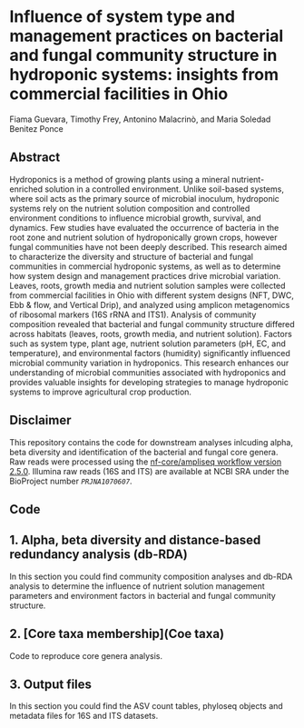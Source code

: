 # Influence of system type and management practices on bacterial and fungal community structure in hydroponic systems: insights from commercial facilities in Ohio
Fiama Guevara, Timothy Frey, Antonino Malacrinò, and Maria Soledad Benitez Ponce

## Abstract
Hydroponics is a method of growing plants using a mineral nutrient-enriched solution in a controlled environment. Unlike soil-based systems, where soil acts as the primary source of microbial inoculum, hydroponic systems rely on the nutrient solution composition and controlled environment conditions to influence microbial growth, survival, and dynamics. Few studies have  evaluated the occurrence of bacteria in the root zone and nutrient solution of hydroponically grown crops, however fungal communities have not been deeply described. This research aimed to characterize the diversity and structure of bacterial and fungal communities in commercial hydroponic systems, as well as to determine how system design and management practices drive microbial variation. Leaves, roots, growth media and nutrient solution samples were collected from commercial facilities in Ohio with different system designs (NFT, DWC, Ebb & flow, and Vertical Drip), and analyzed using amplicon metagenomics of ribosomal markers (16S rRNA and ITS1). Analysis of community composition revealed that bacterial and fungal community structure differed across habitats (leaves, roots, growth media, and nutrient solution). Factors such as system type, plant age, nutrient solution parameters (pH, EC, and temperature), and environmental factors (humidity) significantly influenced microbial community variation in hydroponics. This research enhances our understanding of microbial communities associated with hydroponics and provides valuable insights for developing strategies to manage hydroponic systems to improve agricultural crop production.


## Disclaimer
This repository contains the code for downstream analyses inlcuding alpha, beta diversity and identification of the bacterial and fungal core genera. Raw reads were processed using the [nf-core/ampliseq workflow version 2.5.0](https://nf-co.re/ampliseq/2.9.0/docs/usage). Illumina raw reads (16S and ITS) are available at NCBI SRA under the BioProject number *`PRJNA1070607`*.

## Code
## 1. Alpha, beta diversity and distance-based redundancy analysis (db-RDA)
In this section you could find community composition analyses and db-RDA analysis to determine the influence of nutrient solution management parameters and environment factors in bacterial and fungal community structure.

## 2. [Core taxa membership](Coe taxa)
Code to reproduce core genera analysis.

## 3. Output files
In this section you could find the ASV count tables, phyloseq objects and metadata files for 16S and ITS datasets. 
